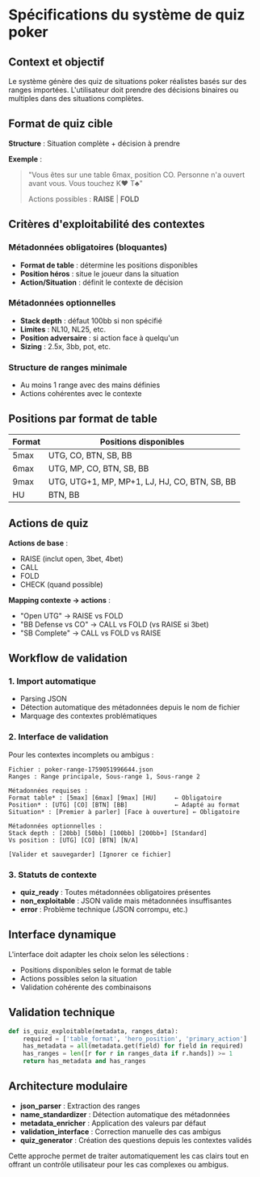 # Spécifications du système de quiz poker

## Context et objectif

Le système génère des quiz de situations poker réalistes basés sur des ranges importées. L'utilisateur doit prendre des décisions binaires ou multiples dans des situations complètes.

## Format de quiz cible

**Structure** : Situation complète + décision à prendre

**Exemple** : 
> "Vous êtes sur une table 6max, position CO. Personne n'a ouvert avant vous. Vous touchez K♥ T♣"
> 
> Actions possibles : **RAISE** | **FOLD**

## Critères d'exploitabilité des contextes

### Métadonnées obligatoires (bloquantes)

- **Format de table** : détermine les positions disponibles
- **Position héros** : situe le joueur dans la situation  
- **Action/Situation** : définit le contexte de décision

### Métadonnées optionnelles

- **Stack depth** : défaut 100bb si non spécifié
- **Limites** : NL10, NL25, etc.
- **Position adversaire** : si action face à quelqu'un
- **Sizing** : 2.5x, 3bb, pot, etc.

### Structure de ranges minimale

- Au moins 1 range avec des mains définies
- Actions cohérentes avec le contexte

## Positions par format de table

| Format | Positions disponibles |
|--------|----------------------|
| 5max   | UTG, CO, BTN, SB, BB |
| 6max   | UTG, MP, CO, BTN, SB, BB |
| 9max   | UTG, UTG+1, MP, MP+1, LJ, HJ, CO, BTN, SB, BB |
| HU     | BTN, BB |

## Actions de quiz

**Actions de base** :
- RAISE (inclut open, 3bet, 4bet)
- CALL 
- FOLD
- CHECK (quand possible)

**Mapping contexte → actions** :
- "Open UTG" → RAISE vs FOLD
- "BB Defense vs CO" → CALL vs FOLD (vs RAISE si 3bet)
- "SB Complete" → CALL vs FOLD vs RAISE

## Workflow de validation

### 1. Import automatique
- Parsing JSON
- Détection automatique des métadonnées depuis le nom de fichier
- Marquage des contextes problématiques

### 2. Interface de validation
Pour les contextes incomplets ou ambigus :

```
Fichier : poker-range-1759051996644.json
Ranges : Range principale, Sous-range 1, Sous-range 2

Métadonnées requises :
Format table* : [5max] [6max] [9max] [HU]     ← Obligatoire
Position* : [UTG] [CO] [BTN] [BB]             ← Adapté au format
Situation* : [Premier à parler] [Face à ouverture] ← Obligatoire

Métadonnées optionnelles :
Stack depth : [20bb] [50bb] [100bb] [200bb+] [Standard]
Vs position : [UTG] [CO] [BTN] [N/A]

[Valider et sauvegarder] [Ignorer ce fichier]
```

### 3. Statuts de contexte

- **quiz_ready** : Toutes métadonnées obligatoires présentes
- **non_exploitable** : JSON valide mais métadonnées insuffisantes  
- **error** : Problème technique (JSON corrompu, etc.)

## Interface dynamique

L'interface doit adapter les choix selon les sélections :
- Positions disponibles selon le format de table
- Actions possibles selon la situation
- Validation cohérente des combinaisons

## Validation technique

```python
def is_quiz_exploitable(metadata, ranges_data):
    required = ['table_format', 'hero_position', 'primary_action']
    has_metadata = all(metadata.get(field) for field in required)
    has_ranges = len([r for r in ranges_data if r.hands]) >= 1
    return has_metadata and has_ranges
```

## Architecture modulaire

- **json_parser** : Extraction des ranges
- **name_standardizer** : Détection automatique des métadonnées
- **metadata_enricher** : Application des valeurs par défaut
- **validation_interface** : Correction manuelle des cas ambigus
- **quiz_generator** : Création des questions depuis les contextes validés

Cette approche permet de traiter automatiquement les cas clairs tout en offrant un contrôle utilisateur pour les cas complexes ou ambigus.
